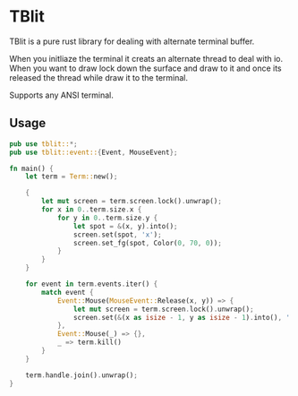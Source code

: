 # TBlit #
TBlit is a pure rust library for dealing with alternate terminal buffer.

When you initliaze the terminal it creats an alternate thread to deal with io.
When you want to draw lock down the surface and draw to it and once its released the thread while draw it to the terminal.

Supports any ANSI terminal.

## Usage ##
```rust
pub use tblit::*;
pub use tblit::event::{Event, MouseEvent};

fn main() {
    let term = Term::new();

    {
        let mut screen = term.screen.lock().unwrap();
        for x in 0..term.size.x {
            for y in 0..term.size.y {
                let spot = &(x, y).into();
                screen.set(spot, 'x');
                screen.set_fg(spot, Color(0, 70, 0));
            }
        }
    }

    for event in term.events.iter() {
        match event {
            Event::Mouse(MouseEvent::Release(x, y)) => {
                let mut screen = term.screen.lock().unwrap();
                screen.set(&(x as isize - 1, y as isize - 1).into(), ' ');
            },
            Event::Mouse(_) => {},
            _ => term.kill()
        }
    }

    term.handle.join().unwrap();
}
```
